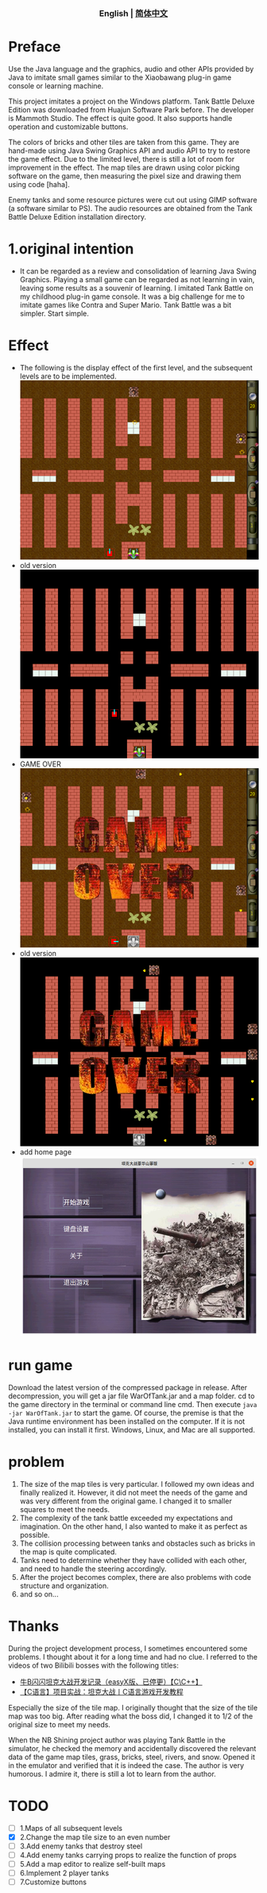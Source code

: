 <div align="center">
<h3>English | <a href="README.md">简体中文</a></h3>
</div>

# Preface
Use the Java language and the graphics, audio and other APIs provided by Java to imitate small games similar to the Xiaobawang plug-in game console or learning machine.

This project imitates a project on the Windows platform.
Tank Battle Deluxe Edition was downloaded from Huajun Software Park before. The developer is Mammoth Studio. The effect is quite good. It also supports handle operation and customizable buttons.

The colors of bricks and other tiles are taken from this game. They are hand-made using Java Swing Graphics API and audio API to try to restore the game effect. Due to the limited level, there is still a lot of room for improvement in the effect.
The map tiles are drawn using color picking software on the game, then measuring the pixel size and drawing them using code [haha].

Enemy tanks and some resource pictures were cut out using GIMP software (a software similar to PS). The audio resources are obtained from the Tank Battle Deluxe Edition installation directory.

# 1.original intention
* It can be regarded as a review and consolidation of learning Java Swing Graphics. Playing a small game can be regarded as not learning in vain, leaving some results as a souvenir of learning.
  I imitated Tank Battle on my childhood plug-in game console. It was a big challenge for me to imitate games like Contra and Super Mario. Tank Battle was a bit simpler.
  Start simple.

# Effect
* The following is the display effect of the first level, and the subsequent levels are to be implemented.
  ![alt tag](screenshot/stage1_new.png)
* old version  
  ![alt tag](screenshot/stage1.png)
* GAME OVER
  ![alt tag](screenshot/game_over_new.png)
* old version
  ![alt tag](screenshot/game_over.png)
* add home page
  ![alt tag](screenshot/main.png)

# run game
Download the latest version of the compressed package in release. After decompression, you will get a jar file WarOfTank.jar and a map folder. cd to the game directory in the terminal or command line cmd.
Then execute `java -jar WarOfTank.jar` to start the game. Of course, the premise is that the Java runtime environment has been installed on the computer. If it is not installed, you can install it first.
Windows, Linux, and Mac are all supported.

# problem
1. The size of the map tiles is very particular. I followed my own ideas and finally realized it. However, it did not meet the needs of the game and was very different from the original game. I changed it to smaller squares to meet the needs.
2. The complexity of the tank battle exceeded my expectations and imagination. On the other hand, I also wanted to make it as perfect as possible.
3. The collision processing between tanks and obstacles such as bricks in the map is quite complicated.
4. Tanks need to determine whether they have collided with each other, and need to handle the steering accordingly.
5. After the project becomes complex, there are also problems with code structure and organization.
6. and so on...

# Thanks
During the project development process, I sometimes encountered some problems. I thought about it for a long time and had no clue. I referred to the videos of two Bilibili bosses with the following titles:
* [牛B闪闪坦克大战开发记录（easyX版、已停更）【C\C++】](https://www.bilibili.com/video/BV1cE411o7Gj)
* [【C语言】项目实战：坦克大战丨C语言游戏开发教程](https://www.bilibili.com/video/BV1Ji4y117jk)

Especially the size of the tile map. I originally thought that the size of the tile map was too big. After reading what the boss did, I changed it to 1/2 of the original size to meet my needs.

When the NB Shining project author was playing Tank Battle in the simulator, he checked the memory and accidentally discovered the relevant data of the game map tiles, grass, bricks, steel, rivers, and snow.
Opened it in the emulator and verified that it is indeed the case. The author is very humorous. I admire it, there is still a lot to learn from the author.

# TODO
- [ ] 1.Maps of all subsequent levels
- [x] 2.Change the map tile size to an even number
- [ ] 3.Add enemy tanks that destroy steel
- [ ] 4.Add enemy tanks carrying props to realize the function of props
- [ ] 5.Add a map editor to realize self-built maps
- [ ] 6.Implement 2 player tanks
- [ ] 7.Customize buttons